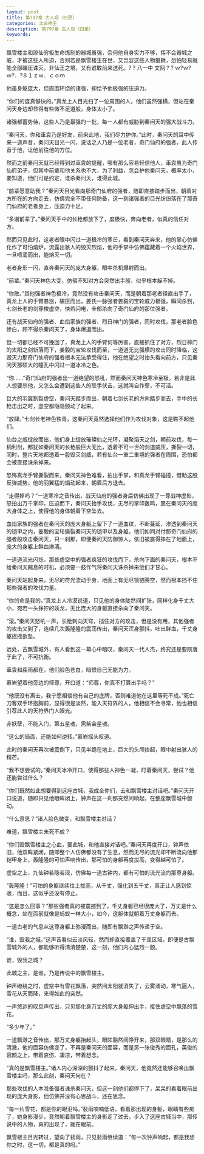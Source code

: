 ```yaml
---
layout: post
title: 第797章 古人现（四更）
categories: 太古神王
description: 第797章 古人现（四更）
keywords:
---
```


飘雪楼主和琼仙穷极生命炼制的器城虽强，奈何他自身实力不够，挥不会器城之威，才被这些人所迫，否则若是飘雪楼主在世，又岂容这些人物猖獗，恐怕轻易就能全部碾压诛灭，非仙王之境，又有谁敢前来送死。?  ? 八一中 文网 ?   ? ｗ?ｗ?ｗ?．?８１ｚｗ．ｃｏｍ

他虽身躯庞大，但周围环绕的诸强，却给予他极强的压迫力。

“你们的度真够快的。”真龙上人目光扫了一位周围的人，他们虽然强横，但站在秦问天身边却显得有些微不足道般，身体太小了。

诸强都蓄势待，这些人乃是最强的一批，每一人都有威胁到秦问天的强大战斗力。

“秦问天，你和車袁乃是好友，前来此地，我们尽力护你。”此时，秦问天的耳中传来一道声音，秦问天目光一闪，说话之人乃是一位老者，奇门仙府的强者，此人传音于他，让他前往他的方位。

然而之前秦问天就已经得到过車袁的提醒，哪有那么容易轻信他人，車袁虽为奇门仙府弟子，但其中前辈和他关系也不大，为了利益，怎会护他秦问天，概率太小，要知道，他们可是约定，谁杀秦问天，谁得此城。

“前辈愿意助我？”秦问天目光看向那奇门仙府的强者，随即直接踏步而出，朝着对方所在的方向走去，仿佛完全不带任何防备，这一刻诸强者的目光纷纷落在了那奇门仙府的老者身上，压迫力十足。

“多谢前辈了。”秦问天手中的长枪都放下了，度极快，奔向老者，似真的信任对方。

然而只见此时，这老者眼中闪过一道极冷的寒芒，看到秦问天奔来，他的掌心仿佛化作了可怕熔炉，流露出骇人的毁灭烈焰，他的手掌中仿佛蕴藏着一个火焰世界，一旦喷涌而出，能熔灭一切。

老者身形一闪，直奔秦问天的庞大身躯，眼中杀机爆射而出。

“前辈。”秦问天神色大变，仿佛不知对方会突然出手般，似乎根本躲不掉。

“你敢。”其他强者神色极冷，竟然没有攻击秦问天，而是朝着那老者径直出手了，真龙上人的手臂暴涨，碾压而出，姜氏一脉强者姜毅的宝轮威力极强，瞬间杀到，七剑长老的剑穿梭虚空，快若闪电，全部杀向了奇门仙府的那位强者。

还有战天仙府的强者、血焰家族的强者、烈日神门的强者，同时攻伐，那老者脸色惨白，顾不得杀秦问天了，身体爆退而出。

但一切都已经不可挽回了，真龙上人的手臂何等厉害，直接抓住了对方，烈日神门的太阳之剑斩落而下，姜毅的宝轮攻伐而至，一道道无比强横的攻击同时降临，这毁灭力那奇门仙府的强者根本无法承受得住，他在绝望之时抬头看向前方，只见秦问天那硕大的瞳孔中闪过一道冰冷之色。

“你……”奇门仙府的强者出一道绝望的怒吼，然而秦问天神色寒冷至极，若非是此人想要杀他，又怎么会遭到这些人的联手伏击，这就叫自作孽，不可活。

巨大的羽翼割裂虚空，秦问天踏步而出，朝着七剑长老的方向踏步而去，手中的长枪击出之时，虚空都隐隐颤动了起来。

“放肆。”七剑长老神色铁青，这秦问天竟然选择他们作为攻伐对象，这是瞧不起他们。

仙台之威绽放而出，他们身上绽放璀璨仙之光环，凝聚滔天之剑，朝前攻伐，每一柄利剑，都犹如秦问天的长枪般巨大无比，透着不可一世的剑道威压，撕裂一切，同时，整片天地都透着一股毁灭剑威，若有仙台一重二重境的强者在周围，恐怕都会被直接诛杀掉来。

恐怖真龙手臂撕裂而来，秦问天神色难看，拍出手掌，和真龙手臂碰撞，借助这股反弹威势，他的羽翼猛的煽动起来，朝着后方退去。

“走得掉吗？”一道寒冷之音传出，战天仙府的强者身后仿佛出现了一尊战神虚影，怒拍出万千掌印，压迫而下，秦问天抬手攻伐，无尽的掌印轰鸣，震在秦问天的庞大身体之上，使得他的身体朝着下空坠去。

血焰家族的强者在秦问天的庞大身躯上留下了一道血纹，不断蔓延，渗透到秦问天的铠甲之内，姜毅的宝轮撕裂秦问天的铠甲以及身躯，他们如同对付那奇门仙府的强者般攻击秦问天，只一刹那，即便秦问天防御惊人，依旧被震得摔在了地面上，庞大的身躯上鲜血淋漓。

一道道流光闪烁，那些虚空中的强者疯狂的攻伐而下，杀向下面的秦问天，根本不给秦问天踹息的时机，必须要一鼓作气将秦问天诛杀掉来他们才甘心。

秦问天站起身来，无尽的符光流动于身，地面上有无尽锁链腾空，然而根本挡不住那些强者的攻伐力量。

“你的命是我的。”真龙上人冷漠说道，只见他的身体陡然间扩张，同样化身千丈大小，宛若一头狰狞的妖龙，无比庞大的身躯直接杀向了秦问天。

“滚。”秦问天怒吼一声，长枪刺向天穹，挡住对方的攻击，但是没有用，其他强者的攻击又到了，连续几次轰隆隆的震荡传出，秦问天浑身颤抖，吐出鲜血，千丈身躯摇摇欲坠。

远处，古飘雪城外，有人看到这一幕心中暗叹，秦问天一代人杰，终究还是要陨落于此了，不可抗衡。

車袁和裴雨都在，他们脸色苍白，暗恨自己无能为力。

慕岩望着他旁边的师尊，开口道：“师尊，你真不打算出手吗？”

“他既没有离去，我宁愿相信他有自己的底牌，否则难道他在这里等死不成。”死亡刀客双手环抱胸前，显得很是淡然，能入天符界的人，他相信不会寻常，他也相信引荐此人的天符界门人眼光。

非妖孽，不能入门，第五星魂，需紫金星魂。

“这么的局面，还能如何逆转。”慕岩摇头叹道。

此时的秦问天再次被震倒下，只见半跪在地上，巨大的头颅抬起，眼中射出骇人的精芒。

“我不想尝试的。”秦问天冰冷开口，使得那些人神色一凝，盯着秦问天，尝试？他还能尝试什么？

“你们既然如此想要得到这座古城，我成全你们，去和飘雪楼主对话吧。”秦问天开口说道，随即只见他眼眸闭上，钟声在这一刹那突然间响起，在整座飘雪城中颤动。

“什么意思？”诸人脸色微变，和飘雪楼主对话？

难道，飘雪楼主未死不成？

“你们毁飘雪楼主之心血，要此城，和他直接对话吧。”秦问天再度开口，钟声依旧，他双眸紧闭，随即整个人仿佛都没有了生息，然而无尽的流光却不断流向他那铠甲身上，轰隆隆的可怕声响传出，那可怕的身躯再度拔高，变得越可怕了。

虚空之上，九仙钟若隐若现，仿佛每一道古钟内，都有可怕的流光流向那尊身躯。

“轰隆隆！”可怕的身躯继续往上拔高，从千丈，强化到五千丈，真正让人感到惊骇，而且，这似乎还没有停止。

“这是怎么回事？”那些强者真的被震撼到了，千丈身躯已经很庞大了，万丈是什么概念，站在面前就像是蚂蚁一样大小，如今，这躯体就朝着万丈身躯而去。

一道古老的气息从这尊身躯上弥漫而出，随即有飘渺之声传递于空。

“谁，毁我之城。”这声音看似云淡风轻，然而却直接覆盖了千里区域，即便是古飘雪城外的人，都能够听得清清楚楚，这一刻，他们内心猛烈一颤。

谁，毁我之城？

此城之主，是谁，乃是传说中的飘雪楼主。

钟声缭绕之时，虚空中有雪花飘落，突然间太阳就消失了，云雾涌动，寒气逼人，雪花从天而降，来得如此的突然。

一声悠远的叹息声传出，只见那化身万丈的庞大身躯伸出手，接住虚空中飘落的雪花。

“多少年了。”

一道飘渺之音传出，那万丈身躯抬起头，眼眸豁然间睁开来，那双眼睛，是那么的清澈，他的面容仿佛变了，不再是秦问天的面容，而是另一张俊秀的面孔，英俊的容颜之上，带着哀伤、凄凉，带着想念。

“真的是飘雪楼主。”诸人内心深深的颤抖了起来，秦问天，他竟然还能够召唤出飘雪楼主吗，那么此刻，秦问天何在？

那些攻伐的人本准备强者诛杀秦问天，但这一刻他们都停下了，呆呆的看着眼前出现的庞大身影，他仿佛并没有心思战斗，还在思念。

“每一片雪花，都是你的眼泪吗。”裴雨喃喃低语，看着那出现的身躯，眼睛有些痴了，她身影漫步，竟然朝着飘雪楼主的身影走了过去，步入了这座古城当中，那传说中的人物，真的出现了，就在眼前。

飘雪楼主目光转过，望向了裴雨，只见裴雨继续道：“每一次钟声响起，都是我想你之时，这一切，都是真的吗。”
